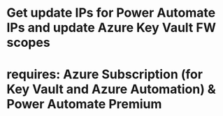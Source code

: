 # Get update IPs for Power Automate IPs and update Azure Key Vault FW scopes

# requires: Azure Subscription (for Key Vault and Azure Automation) & Power Automate Premium
